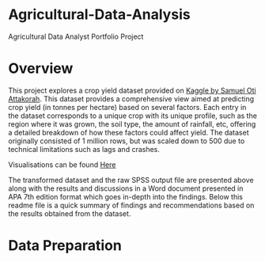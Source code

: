 # Agricultural-Data-Analysis
Agricultural Data Analyst Portfolio Project
# Overview
This project explores a crop yield dataset provided on [Kaggle by Samuel Oti Attakorah](https://www.kaggle.com/datasets/samuelotiattakorah/agriculture-crop-yield). This dataset provides a comprehensive view aimed at predicting crop yield (in tonnes per hectare) based on several factors. Each entry in the dataset corresponds to a unique crop with its unique profile, such as the region where it was grown, the soil type, the amount of rainfall, etc, offering a detailed breakdown of how these factors could affect yield. The dataset originally consisted of 1 million rows, but was scaled down to 500 due to technical limitations such as lags and crashes. <br /> 

Visualisations can be found [Here]()

The transformed dataset and the raw SPSS output file are presented above along with the results and discussions in a Word document presented in APA 7th edition format which goes in-depth into the findings. Below this readme file is a quick summary of findings and recommendations based on the results obtained from the dataset.<br />

# Data Preparation
